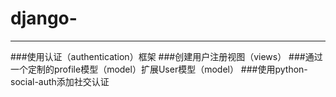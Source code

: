 # django-
***
###使用认证（authentication）框架
###创建用户注册视图（views）
###通过一个定制的profile模型（model）扩展User模型（model）
###使用python-social-auth添加社交认证
